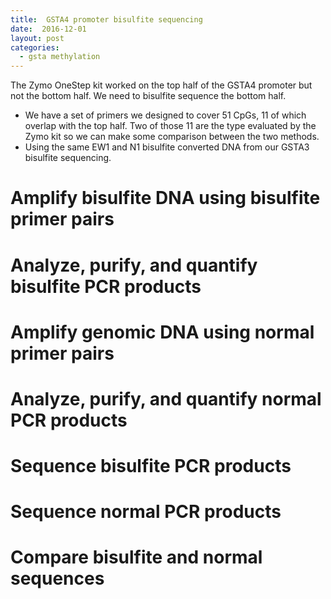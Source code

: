 ```yaml
---
title:  GSTA4 promoter bisulfite sequencing
date:  2016-12-01
layout: post
categories:
  - gsta methylation
---
```

The Zymo OneStep kit worked on the top half of the GSTA4 promoter but not the bottom half. We need to bisulfite sequence the bottom half.
  * We have a set of primers we designed to cover 51 CpGs, 11 of which overlap with the top half. Two of those 11 are the type evaluated by the Zymo kit so we can make some comparison between the two methods.
  * Using the same EW1 and N1 bisulfite converted DNA from our GSTA3 bisulfite sequencing.

# Amplify bisulfite DNA using bisulfite primer pairs


# Analyze, purify, and quantify bisulfite PCR products


# Amplify genomic DNA using normal primer pairs

# Analyze, purify, and quantify normal PCR products

# Sequence bisulfite PCR products

# Sequence normal PCR products

# Compare bisulfite and normal sequences
